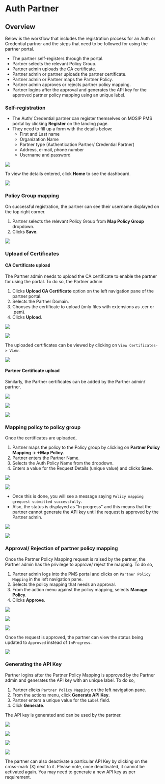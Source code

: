 # Auth Partner

## Overview

Below is the workflow that includes the registration process for an Auth or Credential partner and the steps that need to be followed for using the partner portal.

* The partner self-registers through the portal.
* Partner selects the relevant Policy Group.
* Partner admin uploads the CA certificate.
* Partner admin or partner uploads the partner certificate.
* Partner admin or Partner maps the Partner Policy.
* Partner admin approves or rejects partner policy mapping.
* Partner logins after the approval and generates the API key for the approved partner policy mapping using an unique label.

### Self-registration

* The Auth/ Credential partner can register themselves on MOSIP PMS portal by clicking **Register** on the landing page.
* They need to fill up a form with the details below:
  * First and Last name
  * Organization Name
  * Partner type (Authentication Partner/ Credential Partner)
  * Address, e-mail, phone number
  * Username and password

![](../../../\_images/auth-partner-self-register.PNG)

To view the details entered, click **Home** to see the dashboard.

![](<../../../\_images/auth-partner-map-policy-page (1).PNG>)

### Policy Group mapping

On successful registration, the partner can see their username displayed on the top right corner.

1. Partner selects the relevant Policy Group from **Map Policy Group** dropdown.
2. Clicks **Save**.

![](../../../\_images/auth-partner-dashboard.PNG)

### Upload of Certificates

#### CA Certificate upload

The Partner admin needs to upload the CA certificate to enable the partner for using the portal. To do so, the Partner admin:

1. Clicks **Upload CA Certificate** option on the left navigation pane of the partner portal.
2. Selects the Partner Domain.
3. Chooses the certificate to upload (only files with extensions as .cer or .pem).
4. Clicks **Upload**.

![](../../../\_images/ca-cert-data-upload.PNG)

![](../../../\_images/ca-cert-data-success.PNG)

The uploaded certificates can be viewed by clicking on `View Certificates-> View`.

![](../../../\_images/auth-partner-view-cert.PNG)

#### Partner Certificate upload

Similarly, the Partner certificates can be added by the Partner admin/ partner.

![](../../../\_images/auth-partner-upload-cert-page1.PNG)

![](../../../\_images/auth-partner-upload-cert-page2.PNG)

![](../../../\_images/auth-partner-upload-cert-success.PNG)

### Mapping policy to policy group

Once the certificates are uploaded,

1. Partner maps the policy to the Policy group by clicking on **Partner Policy Mapping -> +Map Policy**.
2. Partner enters the Partner Name.
3. Selects the Auth Policy Name from the dropdown.
4. Enters a value for the Request Details (unique value) and clicks **Save**.

![](../../../\_images/auth-partner-policy-mapping-default-page.PNG)

![](../../../\_images/auth-partner-policy-mapping-data.PNG)

* Once this is done, you will see a message saying `Policy mapping grequest submitted successfully`.
* Also, the status is displayed as "In progress" and this means that the partner cannot generate the API key until the request is approved by the Partner admin.

![](../../../\_images/auth-partner-policy-mapping-request-success.PNG)

![](../../../\_images/auth-partner-policy-mapping-page-view.PNG)

### Approval/ Rejection of partner policy mapping

Once the Partner Policy Mapping request is raised by the partner, the Partner admin has the privilege to approve/ reject the mapping. To do so,

1. Partner admin logs into the PMS portal and clicks on `Partner Policy Mapping` in the left navigation pane.
2. Selects the policy mapping that needs an approval.
3. From the action menu against the policy mapping, selects **Manage Policy**.
4. Clicks **Approve**.

![](../../../\_images/partner-admin-policy-mappings-view-policy.PNG)

![](../../../\_images/partner-admin-policy-mappings-manage-policy.PNG)

![](../../../\_images/partner-admin-policy-mappings-approve.PNG)

Once the request is approved, the partner can view the status being updated to `Approved` instead of `InProgress`.

![](../../../\_images/auth-partner-policy-mapping-data-approved.PNG)

### Generating the API Key

Partner logins after the Partner Policy Mapping is approved by the Partner admin and generates the API key with an unique label. To do so,

1. Partner clicks `Partner Policy Mapping` on the left navigation pane.
2. From the actions menu, click **Generate API Key**.
3. Partner enters a unique value for the `Label` field.
4. Click **Generate**.

The API key is generated and can be used by the partner.

![](../../../\_images/auth-partner-generate-apikey-option.PNG)

![](../../../\_images/auth-partner-generate-apikey-page.PNG)

![](../../../\_images/auth-partner-genearted-apikeys-page.PNG)

![](../../../\_images/auth-partner-generate-apikey-success.PNG)

The partner can also deactivate a particular API Key by clicking on the cross-mark (X) next to it. Please note, once deactivated, it cannot be activated again. You may need to generate a new API key as per requirement.
